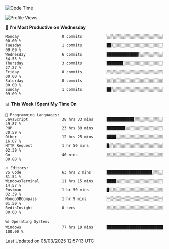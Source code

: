 <!--START_SECTION:waka-->
![Code Time](http://img.shields.io/badge/Code%20Time-4%2C283%20hrs%2033%20mins-blue)

![Profile Views](http://img.shields.io/badge/Profile%20Views-0-blue)

📅 **I'm Most Productive on Wednesday** 

```text
Monday                   0 commits           ░░░░░░░░░░░░░░░░░░░░░░░░░   00.00 % 
Tuesday                  1 commits           ██░░░░░░░░░░░░░░░░░░░░░░░   09.09 % 
Wednesday                6 commits           ██████████████░░░░░░░░░░░   54.55 % 
Thursday                 3 commits           ███████░░░░░░░░░░░░░░░░░░   27.27 % 
Friday                   0 commits           ░░░░░░░░░░░░░░░░░░░░░░░░░   00.00 % 
Saturday                 0 commits           ░░░░░░░░░░░░░░░░░░░░░░░░░   00.00 % 
Sunday                   1 commits           ██░░░░░░░░░░░░░░░░░░░░░░░   09.09 % 
```


📊 **This Week I Spent My Time On** 

```text
💬 Programming Languages: 
JavaScript               38 hrs 33 mins      ████████████░░░░░░░░░░░░░   49.87 % 
PHP                      23 hrs 39 mins      ████████░░░░░░░░░░░░░░░░░   30.59 % 
Other                    12 hrs 25 mins      ████░░░░░░░░░░░░░░░░░░░░░   16.07 % 
HTTP Request             1 hr 50 mins        █░░░░░░░░░░░░░░░░░░░░░░░░   02.39 % 
Go                       40 mins             ░░░░░░░░░░░░░░░░░░░░░░░░░   00.88 % 

🔥 Editors: 
VS Code                  63 hrs 2 mins       ████████████████████░░░░░   81.54 % 
WindowsTerminal          11 hrs 15 mins      ████░░░░░░░░░░░░░░░░░░░░░   14.57 % 
Postman                  1 hr 50 mins        █░░░░░░░░░░░░░░░░░░░░░░░░   02.39 % 
MongoDBCompass           1 hr 9 mins         ░░░░░░░░░░░░░░░░░░░░░░░░░   01.50 % 
RedisInsight             0 secs              ░░░░░░░░░░░░░░░░░░░░░░░░░   00.00 % 

💻 Operating System: 
Windows                  77 hrs 19 mins      █████████████████████████   100.00 % 
```


 Last Updated on 05/03/2025 12:57:13 UTC
<!--END_SECTION:waka-->
